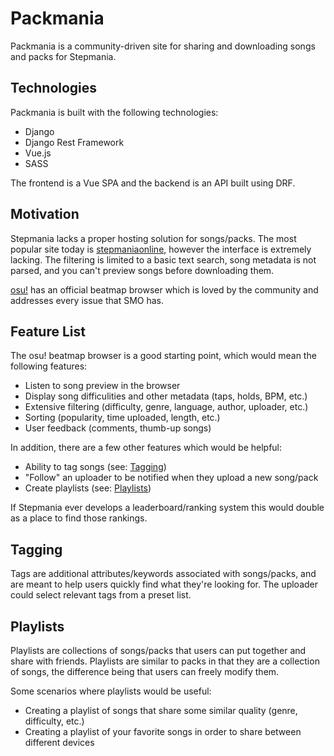 # Packmania
Packmania is a community-driven site for sharing and downloading songs and packs for Stepmania.

## Technologies
Packmania is built with the following technologies:
- Django
- Django Rest Framework
- Vue.js
- SASS

The frontend is a Vue SPA and the backend is an API built using DRF.

## Motivation
Stepmania lacks a proper hosting solution for songs/packs. The most popular site today is [stepmaniaonline](http://stepmaniaonline.net/), however the interface is extremely lacking. The filtering is limited to a basic text search, song metadata is not parsed, and you can't preview songs before downloading them.

[osu!](https://osu.ppy.sh/beatmapsets) has an official beatmap browser which is loved by the community and addresses every issue that SMO has.

## Feature List
The osu! beatmap browser is a good starting point, which would mean the following features:
- Listen to song preview in the browser
- Display song difficulities and other metadata (taps, holds, BPM, etc.)
- Extensive filtering (difficulty, genre, language, author, uploader, etc.)
- Sorting (popularity, time uploaded, length, etc.)
- User feedback (comments, thumb-up songs)

In addition, there are a few other features which would be helpful:
- Ability to tag songs (see: [Tagging](#tagging))
- "Follow" an uploader to be notified when they upload a new song/pack
- Create playlists (see: [Playlists](#playlists))

If Stepmania ever develops a leaderboard/ranking system this would double as a place to find those rankings.

## Tagging
Tags are additional attributes/keywords associated with songs/packs, and are meant to help users quickly find what they're looking for. The uploader could select relevant tags from a preset list.

## Playlists
Playlists are collections of songs/packs that users can put together and share with friends. Playlists are similar to packs in that they are a collection of songs, the difference being that users can freely modify them.

Some scenarios where playlists would be useful:
- Creating a playlist of songs that share some similar quality (genre, difficulty, etc.)
- Creating a playlist of your favorite songs in order to share between different devices